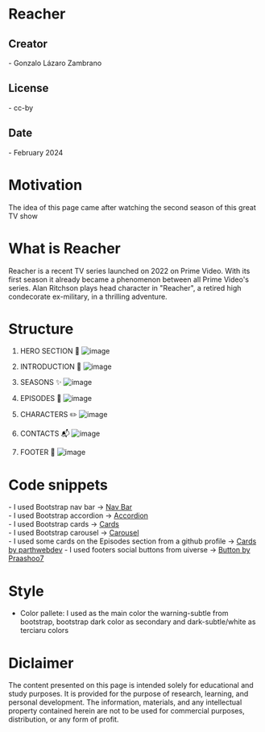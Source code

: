 <h1> <b>Reacher</b>  </h1>

<h2> Creator </h2>
- Gonzalo Lázaro Zambrano

<h2> License </h2>
- cc-by

<h2> Date </h2>
- February 2024

<h1>  Motivation </h1>

<p>The idea of this page came after watching the second season of this great TV show</p>

<h1>  What is Reacher </h1>

<p>Reacher is a recent TV series launched on 2022 on Prime Video. With its first season it already became a phenomenon between all Prime Video's series.
  Alan Ritchson plays head character in "Reacher", a retired high condecorate ex-military, in a thrilling adventure.</p>

<h1>  Structure </h1>

1. HERO SECTION 🦸
![image](https://github.com/GLazaro8/ProyectoBootstrap/assets/145454597/e5716a7c-cbe5-4a77-a1a4-3e7ca3dc06a3)


2. INTRODUCTION 💭
![image](https://github.com/GLazaro8/ProyectoBootstrap/assets/145454597/6d104e8d-6343-49c7-97b4-0006cbfbff93)


3. SEASONS ✨
![image](https://github.com/GLazaro8/ProyectoBootstrap/assets/145454597/4cf1de26-b155-4c32-9c52-58b5137cb2dd)


4. EPISODES 🧐
![image](https://github.com/GLazaro8/ProyectoBootstrap/assets/145454597/fa63206e-995d-435f-9552-6105c88ba32a)


5. CHARACTERS ✏️
![image](https://github.com/GLazaro8/ProyectoBootstrap/assets/145454597/df13294b-0acb-4947-aa47-55cfee029ccb)


6. CONTACTS 📬
![image](https://github.com/GLazaro8/ProyectoBootstrap/assets/145454597/3f520454-eb29-49a4-9770-264131f0b7cf)


7. FOOTER 👞
![image](https://github.com/GLazaro8/ProyectoBootstrap/assets/145454597/ae7d1e8f-0c4b-4e03-bdba-c928973c975c)



<h1>Code snippets</h1>
- I used Bootstrap nav bar -> <a href="https://getbootstrap.com/docs/5.3/components/navbar/#how-it-works">Nav Bar</a> <br>
- I used Bootstrap accordion -> <a href="https://getbootstrap.com/docs/5.3/components/accordion/#how-it-works">Accordion</a> <br>
- I used Bootstrap cards -> <a href="https://getbootstrap.com/docs/5.3/components/card/#about">Cards</a> <br>
- I used Bootstrap carousel -> <a href="https://getbootstrap.com/docs/5.3/components/carousel/#how-it-works">Carousel</a> <br>
- I used some cards on the Episodes section from a github profile -> <a href="https://github.com/parthwebdev/UI-Animation/tree/main/z_Archive/Cards/03">Cards by parthwebdev</a>
- I used footers social buttons from uiverse -> <a href="https://uiverse.io/Praashoo7/quick-fish-43">Button by Praashoo7</a>

<h1> Style </h1>

- Color pallete: I used as the main color the warning-subtle from bootstrap, bootstrap dark color as secondary and dark-subtle/white as terciaru colors

 <h1><b>Diclaimer</b></h1>
    <p>The content presented on this page is intended solely for educational and study purposes. 
        It is provided for the purpose of research, learning, and personal development. 
        The information, materials, and any intellectual property contained herein are not to be used for commercial purposes, 
        distribution, or any form of profit. <br> <br></p>

